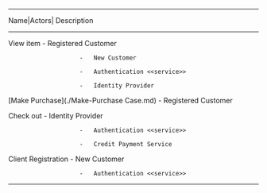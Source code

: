   --------------------------------------------------------------------------------
  Name|Actors| Description
  --------------------- -------------------------------------------- -------------
  View item             -   Registered Customer                      
                                                                     
                        -   New Customer                             
                                                                     
                        -   Authentication <<service>>
                                                                     
                        -   Identity Provider                        
                                                                     
                                                                     

  [Make Purchase](./Make-Purchase Case.md)          -   Registered Customer                      
                                                                     
                                                                     

  Check out             -   Identity Provider
  
                        -   Authentication <<service>> 
                                                                     
                        -   Credit Payment Service                   
                                                                     
                                                                     

  Client Registration   -   New Customer                             
                                                                     
                        -   Authentication <<service>> 
                                                                     
                                                                     

                                                                     

                                                                     
  --------------------------------------------------------------------------------


